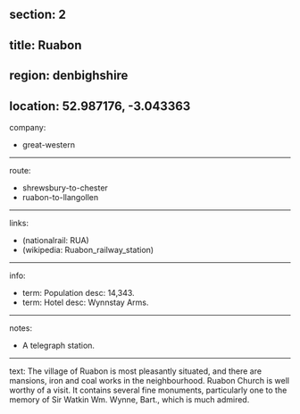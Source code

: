 section: 2
----
title: Ruabon
----
region: denbighshire
----
location: 52.987176, -3.043363
----
company:
- great-western
----
route:
- shrewsbury-to-chester
- ruabon-to-llangollen
----
links:
- (nationalrail: RUA)
- (wikipedia: Ruabon_railway_station)
----
info:
- term: Population
  desc: 14,343.
- term: Hotel
  desc: Wynnstay Arms.
----
notes:
- A telegraph station.
----
text: The village of Ruabon is most pleasantly situated, and there are mansions, iron and coal works in the neighbourhood. Ruabon Church is well worthy of a visit. It contains several fine monuments, particularly one to the memory of Sir Watkin Wm. Wynne, Bart., which is much admired.

